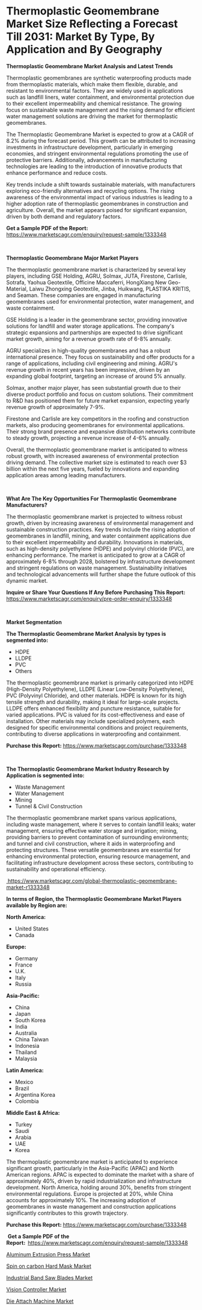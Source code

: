 <p><h1>Thermoplastic Geomembrane Market Size Reflecting a Forecast Till 2031: Market By Type, By Application and By Geography</h1></p><p><strong>Thermoplastic Geomembrane Market Analysis and Latest Trends</strong></p>
<p><p>Thermoplastic geomembranes are synthetic waterproofing products made from thermoplastic materials, which make them flexible, durable, and resistant to environmental factors. They are widely used in applications such as landfill liners, water containment, and environmental protection due to their excellent impermeability and chemical resistance. The growing focus on sustainable waste management and the rising demand for efficient water management solutions are driving the market for thermoplastic geomembranes.</p><p>The Thermoplastic Geomembrane Market is expected to grow at a CAGR of 8.2% during the forecast period. This growth can be attributed to increasing investments in infrastructure development, particularly in emerging economies, and stringent environmental regulations promoting the use of protective barriers. Additionally, advancements in manufacturing technologies are leading to the introduction of innovative products that enhance performance and reduce costs. </p><p>Key trends include a shift towards sustainable materials, with manufacturers exploring eco-friendly alternatives and recycling options. The rising awareness of the environmental impact of various industries is leading to a higher adoption rate of thermoplastic geomembranes in construction and agriculture. Overall, the market appears poised for significant expansion, driven by both demand and regulatory factors.</p></p>
<p><strong>Get a Sample PDF of the Report:&nbsp;</strong> <a href="https://www.marketscagr.com/enquiry/request-sample/1333348?utm_campaign=1278&utm_medium=2&utm_source=Github&utm_content=ia&utm_term=01102024&utm_id=thermoplastic-geomembrane">https://www.marketscagr.com/enquiry/request-sample/1333348</a></p>
<p>&nbsp;</p>
<p><strong>Thermoplastic Geomembrane Major Market Players</strong></p>
<p><p>The thermoplastic geomembrane market is characterized by several key players, including GSE Holding, AGRU, Solmax, JUTA, Firestone, Carlisle, Sotrafa, Yaohua Geotextile, Officine Maccaferri, HongXiang New Geo-Material, Laiwu Zhongxing Geotextile, Jinba, Huikwang, PLASTIKA KRITIS, and Seaman. These companies are engaged in manufacturing geomembranes used for environmental protection, water management, and waste containment.</p><p>GSE Holding is a leader in the geomembrane sector, providing innovative solutions for landfill and water storage applications. The company's strategic expansions and partnerships are expected to drive significant market growth, aiming for a revenue growth rate of 6-8% annually.</p><p>AGRU specializes in high-quality geomembranes and has a robust international presence. They focus on sustainability and offer products for a range of applications, including civil engineering and mining. AGRU's revenue growth in recent years has been impressive, driven by an expanding global footprint, targeting an increase of around 5% annually.</p><p>Solmax, another major player, has seen substantial growth due to their diverse product portfolio and focus on custom solutions. Their commitment to R&D has positioned them for future market expansion, expecting yearly revenue growth of approximately 7-9%.</p><p>Firestone and Carlisle are key competitors in the roofing and construction markets, also producing geomembranes for environmental applications. Their strong brand presence and expansive distribution networks contribute to steady growth, projecting a revenue increase of 4-6% annually.</p><p>Overall, the thermoplastic geomembrane market is anticipated to witness robust growth, with increased awareness of environmental protection driving demand. The collective market size is estimated to reach over $3 billion within the next five years, fueled by innovations and expanding application areas among leading manufacturers.</p></p>
<p>&nbsp;</p>
<p><strong>What Are The Key Opportunities For Thermoplastic Geomembrane Manufacturers?</strong></p>
<p><p>The thermoplastic geomembrane market is projected to witness robust growth, driven by increasing awareness of environmental management and sustainable construction practices. Key trends include the rising adoption of geomembranes in landfill, mining, and water containment applications due to their excellent impermeability and durability. Innovations in materials, such as high-density polyethylene (HDPE) and polyvinyl chloride (PVC), are enhancing performance. The market is anticipated to grow at a CAGR of approximately 6-8% through 2028, bolstered by infrastructure development and stringent regulations on waste management. Sustainability initiatives and technological advancements will further shape the future outlook of this dynamic market.</p></p>
<p><strong>Inquire or Share Your Questions If Any Before Purchasing This Report:</strong> <a href="https://www.marketscagr.com/enquiry/pre-order-enquiry/1333348?utm_campaign=1278&utm_medium=2&utm_source=Github&utm_content=ia&utm_term=01102024&utm_id=thermoplastic-geomembrane">https://www.marketscagr.com/enquiry/pre-order-enquiry/1333348</a></p>
<p>&nbsp;</p>
<p><strong>Market Segmentation</strong></p>
<p><strong>The Thermoplastic Geomembrane Market Analysis by types is segmented into:</strong></p>
<p><ul><li>HDPE</li><li>LLDPE</li><li>PVC</li><li>Others</li></ul></p>
<p><p>The thermoplastic geomembrane market is primarily categorized into HDPE (High-Density Polyethylene), LLDPE (Linear Low-Density Polyethylene), PVC (Polyvinyl Chloride), and other materials. HDPE is known for its high tensile strength and durability, making it ideal for large-scale projects. LLDPE offers enhanced flexibility and puncture resistance, suitable for varied applications. PVC is valued for its cost-effectiveness and ease of installation. Other materials may include specialized polymers, each designed for specific environmental conditions and project requirements, contributing to diverse applications in waterproofing and containment.</p></p>
<p><strong>Purchase this Report:&nbsp;</strong><a href="https://www.marketscagr.com/purchase/1333348?utm_campaign=1278&utm_medium=2&utm_source=Github&utm_content=ia&utm_term=01102024&utm_id=thermoplastic-geomembrane">https://www.marketscagr.com/purchase/1333348</a></p>
<p>&nbsp;</p>
<p><strong>The Thermoplastic Geomembrane Market Industry Research by Application is segmented into:</strong></p>
<p><ul><li>Waste Management</li><li>Water Management</li><li>Mining</li><li>Tunnel & Civil Construction</li></ul></p>
<p><p>The thermoplastic geomembrane market spans various applications, including waste management, where it serves to contain landfill leaks; water management, ensuring effective water storage and irrigation; mining, providing barriers to prevent contamination of surrounding environments; and tunnel and civil construction, where it aids in waterproofing and protecting structures. These versatile geomembranes are essential for enhancing environmental protection, ensuring resource management, and facilitating infrastructure development across these sectors, contributing to sustainability and operational efficiency.</p></p>
<p><a href="https://www.marketscagr.com/global-thermoplastic-geomembrane-market-r1333348?utm_campaign=1278&utm_medium=2&utm_source=Github&utm_content=ia&utm_term=01102024&utm_id=thermoplastic-geomembrane">&nbsp;https://www.marketscagr.com/global-thermoplastic-geomembrane-market-r1333348</a></p>
<p><strong>In terms of Region, the Thermoplastic Geomembrane Market Players available by Region are:</strong></p>
<p>
    <p> <strong> North America: </strong>
        <ul>
            <li>United States</li>
            <li>Canada</li>
        </ul>
        </p> 
    <p> <strong> Europe: </strong>
        <ul>
            <li>Germany</li>
            <li>France</li>
            <li>U.K.</li>
            <li>Italy</li>
            <li>Russia</li>
        </ul>
        </p> 
    <p> <strong> Asia-Pacific: </strong>
        <ul>
            <li>China</li>
            <li>Japan</li>
            <li>South Korea</li>
            <li>India</li>
            <li>Australia</li>
            <li>China Taiwan</li>
            <li>Indonesia</li>
            <li>Thailand</li>
            <li>Malaysia</li>
        </ul>
        </p> 
    <p> <strong> Latin America: </strong>
        <ul>
            <li>Mexico</li>
            <li>Brazil</li>
            <li>Argentina Korea</li>
            <li>Colombia</li>
        </ul>
        </p> 
    <p> <strong> Middle East & Africa: </strong>
        <ul>
            <li>Turkey</li>
            <li>Saudi</li>
            <li>Arabia</li>
            <li>UAE</li>
            <li>Korea</li>
        </ul>
    </p>
    </p>
<p><p>The thermoplastic geomembrane market is anticipated to experience significant growth, particularly in the Asia-Pacific (APAC) and North American regions. APAC is expected to dominate the market with a share of approximately 40%, driven by rapid industrialization and infrastructure development. North America, holding around 30%, benefits from stringent environmental regulations. Europe is projected at 20%, while China accounts for approximately 10%. The increasing adoption of geomembranes in waste management and construction applications significantly contributes to this growth trajectory.</p></p>
<p><strong>Purchase this Report: </strong><a href="https://www.marketscagr.com/purchase/1333348?utm_campaign=1278&utm_medium=2&utm_source=Github&utm_content=ia&utm_term=01102024&utm_id=thermoplastic-geomembrane">https://www.marketscagr.com/purchase/1333348</a></p>
<p>&nbsp;<strong>Get a Sample PDF of the Report:&nbsp;&nbsp;</strong><a href="https://www.marketscagr.com/enquiry/request-sample/1333348?utm_campaign=1278&utm_medium=2&utm_source=Github&utm_content=ia&utm_term=01102024&utm_id=thermoplastic-geomembrane">https://www.marketscagr.com/enquiry/request-sample/1333348</a></p>
<p><strong></strong></p>
<p><p><a href="https://www.linkedin.com/pulse/deep-dive-aluminum-extrusion-press-market-itstrends-segmentation-5jimc?utm_campaign=1278&utm_medium=2&utm_source=Github&utm_content=ia&utm_term=01102024&utm_id=thermoplastic-geomembrane">Aluminum Extrusion Press Market</a></p><p><a href="https://issuu.com/reportprime-2/docs/spin-on-carbon-hard-mask-market-siz_f4a82a73020bb4?utm_campaign=1278&utm_medium=2&utm_source=Github&utm_content=ia&utm_term=01102024&utm_id=thermoplastic-geomembrane">Spin on carbon Hard Mask Market</a></p><p><a href="https://www.linkedin.com/pulse/industrial-band-saw-blades-revenue-growth-report-2024-2031-jmo7c?utm_campaign=1278&utm_medium=2&utm_source=Github&utm_content=ia&utm_term=01102024&utm_id=thermoplastic-geomembrane">Industrial Band Saw Blades Market</a></p><p><a href="https://issuu.com/reportprime-2/docs/vision-controller-market-size-2030._da7d490a563b6a?utm_campaign=1278&utm_medium=2&utm_source=Github&utm_content=ia&utm_term=01102024&utm_id=thermoplastic-geomembrane">Vision Controller Market</a></p><p><a href="https://www.linkedin.com/pulse/deep-dive-die-attach-machine-market-itstrends-segmentation-lovhc?utm_campaign=1278&utm_medium=2&utm_source=Github&utm_content=ia&utm_term=01102024&utm_id=thermoplastic-geomembrane">Die Attach Machine Market</a></p></p>